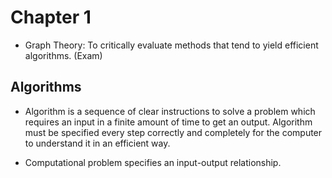 # Chapter 1

- Graph Theory: To critically evaluate methods that tend to yield efficient algorithms. (Exam)

## Algorithms

- Algorithm is a sequence of clear instructions to solve a problem which requires an input in a finite amount of time to get an output. Algorithm must be specified every step correctly and completely for the computer to understand it in an efficient way.

- Computational problem specifies an input-output relationship.
